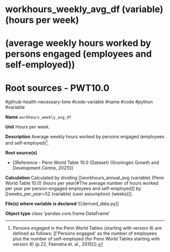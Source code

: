 # workhours_weekly_avg_df (variable) (hours per week)
# (average weekly hours worked by persons engaged (employees and self-employed))
# Root sources - PWT10.0
#github-health-necessary-time
#code-variable #name #code #python #variable

**Name**
`workhours_weekly_avg_df`

**Unit**
Hours per week.

**Description**
Average weekly hours worked by persons engaged (employees and self-employed)[^personengaged]. 

**Root source(s)**
- [[Reference - Penn World Table 10.0 (Dataset) (Groningen Growth and Development Centre, 2021)]]

**Calculation**
Calculated by dividing [[workhours_annual_avg (variable) (Penn World Table 10.0) (hours per year)#The average number of hours worked per year per person-engaged employees and self-employed]] by [[weeks_per_year=52 (variable) (user assumption) (weeks)]].

**File(s) where variable is declared**
![[derived_data.py]]

**Object type**
class 'pandas.core.frame.DataFrame'


[^personengaged]: *Persons engaged* in the Penn World Tables (starting with version 8) are defined as follows: [['Persons engaged' as the number of employees plus the number of self-employed (for Penn World Tables starting with version 8) (p.22, Feenstra et. al., 2015)]].